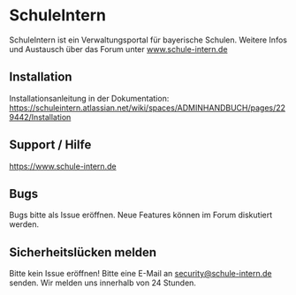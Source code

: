 # SchuleIntern
SchuleIntern ist ein Verwaltungsportal für bayerische Schulen.
Weitere Infos und Austausch über das Forum unter www.schule-intern.de

## Installation
Installationsanleitung in der Dokumentation: https://schuleintern.atlassian.net/wiki/spaces/ADMINHANDBUCH/pages/229442/Installation

## Support / Hilfe
https://www.schule-intern.de

## Bugs
Bugs bitte als Issue eröffnen. Neue Features können im Forum diskutiert werden.

## Sicherheitslücken melden
Bitte kein Issue eröffnen! Bitte eine E-Mail an security@schule-intern.de senden. Wir melden uns innerhalb von 24 Stunden.
